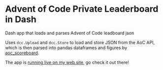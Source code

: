 # Advent of Code Private Leaderboard in Dash
Dash app that loads and parses Advent of Code leadboard json

Uses `dcc.Upload` and `dcc.Store` to load and store JSON from the AoC API, which is then parsed into pandas dataframes and figures by [aoc_scoreboard](https://github.com/astrowonk/aoc_scoreboard).

The app is [running live on my web site](https://marcoshuerta.com/dash/aoc/), go check it out there!


